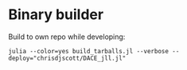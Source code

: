 # Binary builder

Build to own repo while developing:

```
julia --color=yes build_tarballs.jl --verbose --deploy="chrisdjscott/DACE_jll.jl"
```
